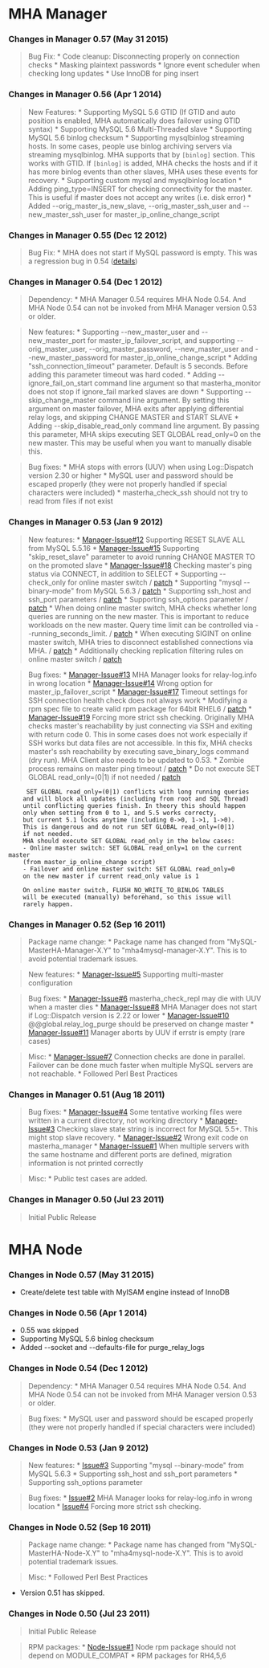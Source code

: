 

# MHA Manager #
### Changes in Manager 0.57 (May 31 2015) ###
> Bug Fix:
    * Code cleanup: Disconnecting properly on connection checks
    * Masking plaintext passwords
    * Ignore event scheduler when checking long updates
    * Use InnoDB for ping insert

### Changes in Manager 0.56 (Apr 1 2014) ###
> New Features:
    * Supporting MySQL 5.6 GTID (If GTID and auto position is enabled, MHA automatically does failover using GTID syntax)
    * Supporting MySQL 5.6 Multi-Threaded slave
    * Supporting MySQL 5.6 binlog checksum
    * Supporting mysqlbinlog streaming hosts. In some cases, people use binlog archiving servers via streaming mysqlbinlog. MHA supports that by `[binlog]` section. This works with GTID. If `[binlog]` is added, MHA checks the hosts and if it has more binlog events than other slaves, MHA uses these events for recovery.
    * Supporting custom mysql and mysqlbinlog location
    * Adding ping\_type=INSERT for checking connectivity for the master. This is useful if master does not accept any writes (i.e. disk error)
    * Added --orig\_master\_is\_new\_slave, --orig\_master\_ssh\_user and --new\_master\_ssh\_user for master\_ip\_online\_change\_script

### Changes in Manager 0.55 (Dec 12 2012) ###
> Bug Fix:
    * MHA does not start if MySQL password is empty. This was a regression bug in 0.54 ([details](http://code.google.com/p/mysql-master-ha/issues/detail?id=44))

### Changes in Manager 0.54 (Dec 1 2012) ###
> Dependency:
    * MHA Manager 0.54 requires MHA Node 0.54. And MHA Node 0.54 can not be invoked from MHA Manager version 0.53 or older.

> New features:
    * Supporting --new\_master\_user and --new\_master\_port for master\_ip\_failover\_script, and supporting --orig\_master\_user, --orig\_master\_password, --new\_master\_user and --new\_master\_password for master\_ip\_online\_change\_script
    * Adding "ssh\_connection\_timeout" parameter. Default is 5 seconds. Before adding this parameter timeout was hard coded.
    * Adding --ignore\_fail\_on\_start command line argument so that masterha\_monitor does not stop if ignore\_fail marked slaves are down
    * Supporting --skip\_change\_master command line argument. By setting this argument on master failover, MHA exits after applying differential relay logs, and skipping CHANGE MASTER and START SLAVE
    * Adding --skip\_disable\_read\_only command line argument. By passing this parameter, MHA skips executing SET GLOBAL read\_only=0 on the new master. This may be useful when you want to manually disable this.

> Bug fixes:
    * MHA stops with errors (UUV) when using Log::Dispatch version 2.30 or higher
    * MySQL user and password should be escaped properly (they were not properly handled if special characters were included)
    * masterha\_check\_ssh should not try to read from files if not exist


### Changes in Manager 0.53 (Jan 9 2012) ###
> New features:
    * [Manager-Issue#12](https://github.com/yoshinorim/mha4mysql-manager/issues/12) Supporting RESET SLAVE ALL from MySQL 5.5.16
    * [Manager-Issue#15](https://github.com/yoshinorim/mha4mysql-manager/issues/15) Supporting "skip\_reset\_slave" parameter to avoid running CHANGE MASTER TO on the promoted slave
    * [Manager-Issue#18](https://github.com/yoshinorim/mha4mysql-manager/issues/18) Checking master's ping status via CONNECT, in addition to SELECT
    * Supporting --check\_only for online master switch / [patch](https://github.com/yoshinorim/mha4mysql-manager/commit/b7ce7c7444220f2f4209dddc2c959ada027d7466)
    * Supporting "mysql --binary-mode" from MySQL 5.6.3 / [patch](https://github.com/yoshinorim/mha4mysql-manager/commit/09cf63f7ad0930bf6a9955205a3cd6ee51e76308)
    * Supporting ssh\_host and ssh\_port parameters / [patch](https://github.com/yoshinorim/mha4mysql-manager/commit/0e0bb1bccfced545dfa45e2747d8d55bf0a7b444)
    * Supporting ssh\_options parameter / [patch](https://github.com/yoshinorim/mha4mysql-manager/commit/fe6b425bf323e577a065b963151aa7d4c14bd856)
    * When doing online master switch, MHA checks whether long queries are running on the new master. This is important to reduce workloads on the new master. Query time limit can be controlled via --running\_seconds\_limit. / [patch](https://github.com/yoshinorim/mha4mysql-manager/commit/4bb9953fce0d11e1c22be406b24fb9904a4b0b3e)
    * When executing SIGINT on online master switch, MHA tries to disconnect established connections via MHA. / [patch](https://github.com/yoshinorim/mha4mysql-manager/commit/2996e082846c4c6db5a3f2182a211e0b07554baa)
    * Additionally checking replication filtering rules on online master switch / [patch](https://github.com/yoshinorim/mha4mysql-manager/commit/051f362bf3442ac5892f1f65afc307382d13b5e2)

> Bug fixes:
    * [Manager-Issue#13](https://github.com/yoshinorim/mha4mysql-manager/issues/13) MHA Manager looks for relay-log.info in wrong location
    * [Manager-Issue#14](https://github.com/yoshinorim/mha4mysql-manager/issues/14) Wrong option for master\_ip\_failover\_script
    * [Manager-Issue#17](https://github.com/yoshinorim/mha4mysql-manager/issues/17) Timeout settings for SSH connection health check does not always work
    * Modifying a rpm spec file to create valid rpm package for 64bit RHEL6 / [patch](https://github.com/yoshinorim/mha4mysql-manager/commit/9d149aa5ea3fdea72615d12f6b83bb7e795a5e5a)
    * [Manager-Issue#19](https://github.com/yoshinorim/mha4mysql-manager/issues/19) Forcing more strict ssh checking. Originally MHA checks master's reachability by just connecting via SSH and exiting with return code 0. This in some cases does not work especially if SSH works but data files are not accessible. In this fix, MHA checks master's ssh reachability by executing save\_binary\_logs command (dry run). MHA Client also needs to be updated to 0.53.
    * Zombie process remains on master ping timeout / [patch](https://github.com/yoshinorim/mha4mysql-manager/commit/3de2e93078b63751f19464e63b05823160518c84)
    * Do not execute SET GLOBAL read\_only=(0|1) if not needed / [patch](https://github.com/yoshinorim/mha4mysql-manager/commit/06dd340ecba89494bda82c3b548723e0cad14b10)
```
     SET GLOBAL read_only=(0|1) conflicts with long running queries
    and will block all updates (including from root and SQL Thread)
    until conflicting queries finish. In theory this should happen
    only when setting from 0 to 1, and 5.5 works correcty,
    but current 5.1 locks anytime (including 0->0, 1->1, 1->0).
    This is dangerous and do not run SET GLOBAL read_only=(0|1)
    if not needed.
    MHA should execute SET GLOBAL read_only in the below cases:
    - Online master switch: SET GLOBAL read_only=1 on the current master
    (from master_ip_online_change script)
    - Failover and online master switch: SET GLOBAL read_only=0
    on the new master if current read_only value is 1

    On online master switch, FLUSH NO_WRITE_TO_BINLOG TABLES
    will be executed (manually) beforehand, so this issue will
    rarely happen.
```

### Changes in Manager 0.52 (Sep 16 2011) ###
> Package name change:
    * Package name has changed from "MySQL-MasterHA-Manager-X.Y" to "mha4mysql-manager-X.Y". This is to avoid potential trademark issues.

> New features:
    * [Manager-Issue#5](https://github.com/yoshinorim/mha4mysql-manager/issues/5) Supporting multi-master configuration

> Bug fixes:
    * [Manager-Issue#6](https://github.com/yoshinorim/mha4mysql-manager/issues/6) masterha\_check\_repl may die with UUV when a master dies
    * [Manager-Issue#8](https://github.com/yoshinorim/mha4mysql-manager/issues/8) MHA Manager does not start if Log::Dispatch version is 2.22 or lower
    * [Manager-Issue#10](https://github.com/yoshinorim/mha4mysql-manager/issues/10) @@global.relay\_log\_purge should be preserved on change master
    * [Manager-Issue#11](https://github.com/yoshinorim/mha4mysql-manager/issues/11) Manager aborts by UUV if errstr is empty (rare cases)

> Misc:
    * [Manager-Issue#7](https://github.com/yoshinorim/mha4mysql-manager/issues/7) Connection checks are done in parallel. Failover can be done much faster when multiple MySQL servers are not reachable.
    * Followed Perl Best Practices

### Changes in Manager 0.51 (Aug 18 2011) ###
> Bug fixes:
    * [Manager-Issue#4](http://github.com/yoshinorim/mha4mysql-manager/issues/4) Some tentative working files were written in a current directory, not working directory
    * [Manager-Issue#3](http://github.com/yoshinorim/mha4mysql-manager/issues/3) Checking slave state string is incorrect for MySQL 5.5+. This might stop slave recovery.
    * [Manager-Issue#2](http://github.com/yoshinorim/mha4mysql-manager/issues/2) Wrong exit code on masterha\_manager
    * [Manager-Issue#1](http://github.com/yoshinorim/mha4mysql-manager/issues/1) When multiple servers with the same hostname and different ports are defined, migration information is not printed correctly

> Misc:
    * Public test cases are added.


### Changes in Manager 0.50 (Jul 23 2011) ###
> Initial Public Release

# MHA Node #
### Changes in Node 0.57 (May 31 2015) ###
  * Create/delete test table with MyISAM engine instead of InnoDB

### Changes in Node 0.56 (Apr 1 2014) ###
  * 0.55 was skipped
  * Supporting MySQL 5.6 binlog checksum
  * Added --socket and --defaults-file for purge\_relay\_logs

### Changes in Node 0.54 (Dec 1 2012) ###
> Dependency:
    * MHA Manager 0.54 requires MHA Node 0.54. And MHA Node 0.54 can not be invoked from MHA Manager version 0.53 or older.

> Bug fixes:
    * MySQL user and password should be escaped properly (they were not properly handled if special characters were included)

### Changes in Node 0.53 (Jan 9 2012) ###
> New features:
    * [Issue#3](https://github.com/yoshinorim/mha4mysql-node/issues/3) Supporting "mysql --binary-mode" from MySQL 5.6.3
    * Supporting ssh\_host and ssh\_port parameters
    * Supporting ssh\_options parameter

> Bug fixes:
    * [Issue#2](https://github.com/yoshinorim/mha4mysql-node/issues/2) MHA Manager looks for relay-log.info in wrong location
    * [Issue#4](https://github.com/yoshinorim/mha4mysql-node/issues/4) Forcing more strict ssh checking.


### Changes in Node 0.52 (Sep 16 2011) ###
> Package name change:
    * Package name has changed from "MySQL-MasterHA-Node-X.Y" to "mha4mysql-node-X.Y". This is to avoid potential trademark issues.

> Misc:
    * Followed Perl Best Practices
  * Version 0.51 has skipped.


### Changes in Node 0.50 (Jul 23 2011) ###
> Initial Public Release

> RPM packages:
    * [Node-Issue#1](http://github.com/yoshinorim/mha4mysql-node/issues/1) Node rpm package should not depend on MODULE\_COMPAT
    * RPM packages for RH4,5,6
